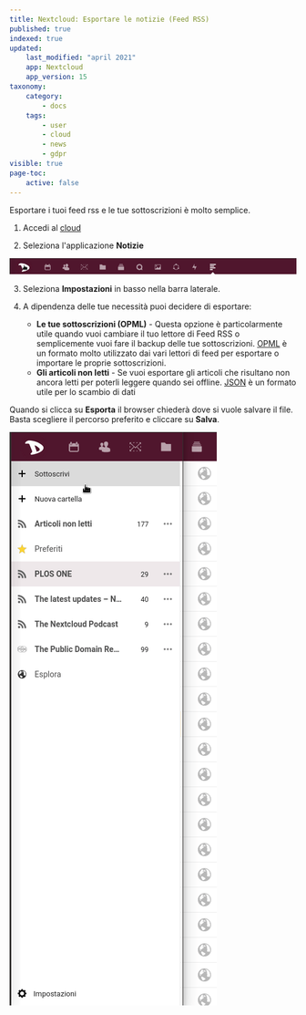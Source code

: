 ```yaml
---
title: Nextcloud: Esportare le notizie (Feed RSS)
published: true
indexed: true
updated:
    last_modified: "april 2021"		
    app: Nextcloud
    app_version: 15
taxonomy:
    category:
        - docs
    tags:
        - user
        - cloud
        - news
        - gdpr
visible: true
page-toc:
    active: false
---
```


Esportare i tuoi feed rss e le tue sottoscrizioni è molto semplice.

1. Accedi al [cloud](https://cloud.disroot.org)

2. Seleziona l'applicazione **Notizie**

![](it/select_app.gif)

3. Seleziona **Impostazioni** in basso nella barra laterale.

5. A dipendenza delle tue necessità puoi decidere di esportare:
   - **Le tue sottoscrizioni (OPML)** - Questa opzione è particolarmente utile quando vuoi cambiare il tuo lettore di Feed RSS o semplicemente vuoi fare il backup delle tue sottoscrizioni. [OPML](https://en.wikipedia.org/wiki/OPML) è un formato molto utilizzato dai vari lettori di feed per esportare o importare le proprie sottoscrizioni.
   - **Gli articoli non letti** - Se vuoi esportare gli articoli che risultano non ancora letti per poterli leggere quando sei offline. 
   [JSON](https://en.wikipedia.org/wiki/JSON) è un formato utile per lo scambio di dati
   
Quando si clicca su **Esporta** il browser chiederà dove si vuole salvare il file. Basta scegliere il percorso preferito e cliccare su **Salva**.
   
![](it/export.gif)
